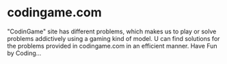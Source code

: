 # codingame.com
"CodinGame" site has different problems, which makes us to play or solve problems addictively using a gaming kind of model. U can find solutions for the problems provided in codingame.com in an efficient manner. Have Fun by Coding...
